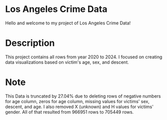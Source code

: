 # Los Angeles Crime Data
Hello and welcome to my project of Los Angeles Crime Data!
# Description
This project contains all rows from year 2020 to 2024. I focused on creating data visualizations based on victim's age, sex, and descent.
# Note
This Data is truncated by 27.04% due to deleting rows of negative numbers for age column, zeros for age column, missing values for victims' sex, descent, and age. I also removed X (unknown) and H values for victims' gender. All of that resulted from 966951 rows to 705449 rows.
